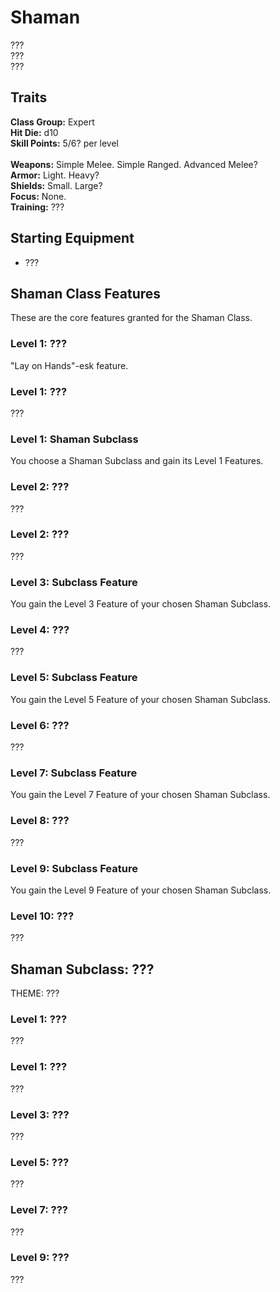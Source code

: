 # Shaman
??? <br>
??? <br>
??? <br>

## Traits
**Class Group:** Expert <br>
**Hit Die:** d10 <br>
**Skill Points:** 5/6? per level <br>
<br>
**Weapons:** Simple Melee. Simple Ranged. Advanced Melee? <br>
**Armor:** Light. Heavy? <br>
**Shields:** Small. Large? <br>
**Focus:** None. <br>
**Training:** ??? <br>

## Starting Equipment
+ ???

## Shaman Class Features
These are the core features granted for the Shaman Class.

### Level 1: ???
"Lay on Hands"-esk feature.
### Level 1: ???
???
### Level 1: Shaman Subclass
You choose a Shaman Subclass and gain its Level 1 Features.

### Level 2: ???
???

### Level 2: ???
???

### Level 3: Subclass Feature
You gain the Level 3 Feature of your chosen Shaman Subclass.

### Level 4: ???
???

### Level 5: Subclass Feature
You gain the Level 5 Feature of your chosen Shaman Subclass.

### Level 6: ???
???

### Level 7: Subclass Feature
You gain the Level 7 Feature of your chosen Shaman Subclass.

### Level 8: ???
???

### Level 9: Subclass Feature
You gain the Level 9 Feature of your chosen Shaman Subclass.

### Level 10: ???
???

## Shaman Subclass: ???
THEME: ???

### Level 1: ???
???
### Level 1: ???
???

### Level 3: ???
???

### Level 5: ???
???

### Level 7: ???
???

### Level 9: ???
???
